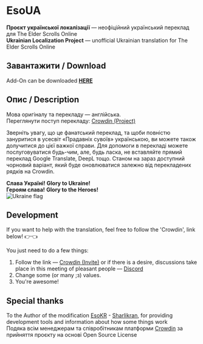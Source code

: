 # EsoUA

**Проєкт української локалізації** — неофіційний український переклад для The Elder Scrolls Online  
**Ukrainian Localization Project** — unofficial Ukrainian translation for The Elder Scrolls Online

## Завантажити / Download
Add-On can be downloaded **[HERE](https://www.esoui.com/downloads/info3437-EsoUAUkrainianLocalizationProject.html#info)**

## Опис / Description

Мова оригіналу та перекладу — англійська.  
Переглянути поступ перекладу: [Crowdin (Project)](https://crowdin.com/project/esoua)  

Зверніть увагу, що це фанатський переклад, та щоби повністю зануритися в усесвіт «Прадавніх сувоїв» українською, ви можете також долучитися до цієї важкої справи.
Для допомоги в перекладі можете послуговуватися будь-чим, але, будь ласка, не вставляйте прямий переклад Google Translate, DeepL тощо.
Станом на зараз доступний чорновий варіант, який буде оновлюватися залежно від перекладених рядків на Crowdin.

**Слава Україні!** **Glory to Ukraine!**  
**Героям cлава!** **Glory to the Heroes!**  
![Ukraine flag](https://github.githubassets.com/images/icons/emoji/unicode/1f1fa-1f1e6.png?v8)

## Development

If you want to help with the translation, feel free to follow the 'Crowdin', link below!
:point_right::point_left:

You just need to do a few things:

1. Follow the link — [Crowdin (Invite)](https://crowdin.com/project/esoua/invite?h=45087f32289fce538567d6aafca07f251628471)    or if there is a desire, discussions take place in this meeting of pleasant people — [Discord](https://discord.gg/34BuuCkG3n)
2. Change some (or many ;з) values.
3. You're awesome!

## Special thanks

To the Author of the modification [EsoKR](https://github.com/ESOUIMods/EsoKR) -
[Sharlikran](https://github.com/Sharlikran), for providing development tools and information about
how some things work  
Подяка всім менеджерам та співробітникам платформи [Crowdin](https://crowdin.com/) за прийняття проєкту на основі Open Source License
